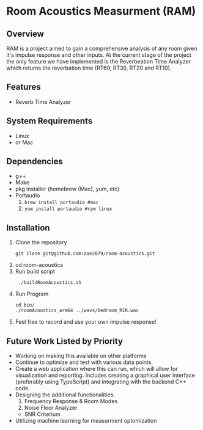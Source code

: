 # Room Acoustics Measurment (RAM)

## Overview
RAM is a project aimed to gain a comprehensive analysis of any room given it's impulse response and other inputs. At the current stage of the project the only feature we have implemented is the Reverbeation Time Analyzer which returns the reverbation time (RT60, RT30, RT20 and RT10).

## Features
- Reverb Time Analyzer

## System Requirements
- Linux
- or Mac

## Dependencies
- g++ 
- Make
- pkg installer (homebrew (Mac), yum, etc)
- Portaudio
  1. ```brew install portaudio #mac```
  2. ```yum install portaudio #rpm linux ```


## Installation

1. Clone the repository
   ```
   git clone git@github.com:aae2079/room-acoustics.git
   ```
3. cd room-acoustics
4. Run build script
   ```
    ./buildRoomAcoustics.sh
    ```
6. Run Program
   ```
   cd bin/
   ./roomAcoustics_arm64 ../wavs/bedroom_RIR.wav
    ```
7. Feel free to record and use your own impulse response!
   
## Future Work Listed by Priority
- Working on making this available on other platforms
- Continue to optimize and test with various data points.
- Create a web application where this can run, which will allow for visualization and reporting. Includes creating a graphical user interface (preferably using TypeScript) and integrating with the backend C++ code.
- Designing the additional functionalities:
  1. Frequency Response & Room Modes
  2. Noise Floor Analyzer
    - SNR Criterium
- Utilizing machine learning for measurment optomization


